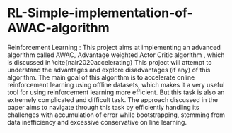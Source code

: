# RL-Simple-implementation-of-AWAC-algorithm
Reinforcement Learning : This project aims at implementing an advanced algorithm called AWAC, Advantage weighted Actor Critic  algorithm , which is discussed in \cite{nair2020accelerating} This project will attempt to understand the advantages and explore disadvantages (if any) of this algorithm. The main goal of this algorithm is to accelerate online reinforcement learning using offline datasets, which makes it a very useful tool for using reinforcement learning more efficient. But this task is also an extremely complicated and difficult task. The approach discussed in the paper aims  to navigate through this task by efficiently handling its challenges with accumulation of error while bootstrapping, stemming from data inefficiency and excessive conservative on line learning. 
